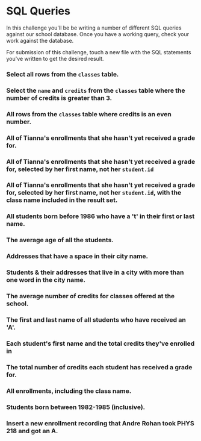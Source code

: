 # SQL Queries

In this challenge you'll be be writing a number of different SQL queries against our school database. Once you have a working query, check your work against the database.

For submission of this challenge, touch a new file with the SQL statements you've written to get the desired result.


### Select all rows from the `classes` table.
 <!-- select * from classes; -->

### Select the `name` and `credits` from the `classes` table where the number of credits is greater than 3.
<!-- select name_class, credits from classes where credits > 3; -->

### All rows from the `classes` table where credits is an even number.
<!-- select * from classes where credits % 2 = 0; -->

### All of Tianna's enrollments that she hasn't yet received a grade for.
<!-- select * from enrollments where enrollments.student_id = 1 and enrollments.grade is null; -->

### All of Tianna's enrollments that she hasn't yet received a grade for, selected by her first name, not her `student.id`
<!-- select classes.name_class from students join enrollments on students.id = enrollments.student_id join classes on classes.id = enrollments.class_id where enrollments.grade is null and students.first_name = 'Tianna'; -->

### All of Tianna's enrollments that she hasn't yet received a grade for, selected by her first name, not her `student.id`, with the class name included in the result set.
<!-- select students.first_name, classes.name_class from students join enrollments on students.id = enrollments.student_id join classes on classes.id = enrollments.class_id where enrollments.grade is null and students.first_name = 'Tianna'; -->

### All students born before 1986 who have a 't' in their first or last name.
<!-- select first_name from students where birthdate < '1986-01-01' and lower(last_name) like '%t%' or lower(first_name) like '%t%'; -->

### The average age of all the students.
<!-- select avg(age(current_date, birthdate)) from students; -->

### Addresses that have a space in their city name.
<!-- select * from addresses where city like '% %'; -->

### Students & their addresses that live in a city with more than one word in the city name.
<!-- select students.first_name, addresses.line_1 from students join addresses on students.address_id = addresses.id where addresses.city like '% %' -->

### The average number of credits for classes offered at the school.
<!-- select avg(credits) from classes; -->

### The first and last name of all students who have received an 'A'.
<!-- select students.first_name, classes.name_class from students join enrollments on students.id = enrollments.student_id join classes on classes.id = enrollments.class_id where enrollments.grade = 'A'; -->

### Each student's first name and the total credits they've enrolled in
<!-- select students.first_name, sum(classes.credits) from students join enrollments on students.id = enrollments.student_id join classes on classes.id = enrollments.class_id group by students.first_name -->

### The total number of credits each student has received a grade for.
<!-- select students.first_name, sum(classes.credits) from students join enrollments on students.id = enrollments.student_id join classes on classes.id = enrollments.class_id where enrollments.grade is not null group by students.first_name; -->

### All enrollments, including the class name.
<!-- select distinct students.first_name, classes.name_class from students join enrollments on students.id = enrollments.student_id join classes on classes.id = enrollments.class_id order by students.first_name; -->

### Students born between 1982-1985 (inclusive).
<!-- select first_name, last_name from students where students.birthdate between '1982-01-01' and '1985-12-31'; -->

### Insert a new enrollment recording that Andre Rohan took PHYS 218 and got an A.

<!-- insert into enrollments(student_id, class_id, grade) values (5, 4, 'A'); -->